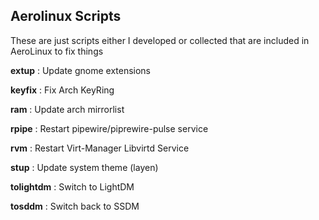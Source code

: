 

## Aerolinux Scripts

These are just scripts either I developed or collected that are included in AeroLinux to fix things


**extup** : Update gnome extensions

**keyfix** : Fix Arch KeyRing

**ram** : Update arch mirrorlist

**rpipe** : Restart pipewire/piprewire-pulse service

**rvm** : Restart Virt-Manager Libvirtd Service

**stup** : Update system theme (layen)

**tolightdm** : Switch to LightDM

**tosddm** : Switch back to SSDM

